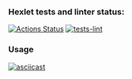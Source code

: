 ### Hexlet tests and linter status:
[![Actions Status](https://github.com/komAr971/frontend-project-lvl2/workflows/hexlet-check/badge.svg)](https://github.com/komAr971/frontend-project-lvl2/actions) 
[![tests-lint](https://github.com/komAr971/frontend-project-lvl2/actions/workflows/main.yml/badge.svg?branch=main)](https://github.com/komAr971/frontend-project-lvl2/actions/workflows/main.yml)

### Usage
[![asciicast](https://asciinema.org/a/IjbWzKmdT8r6SoY8eOkj3LTwK.svg)](https://asciinema.org/a/IjbWzKmdT8r6SoY8eOkj3LTwK)
